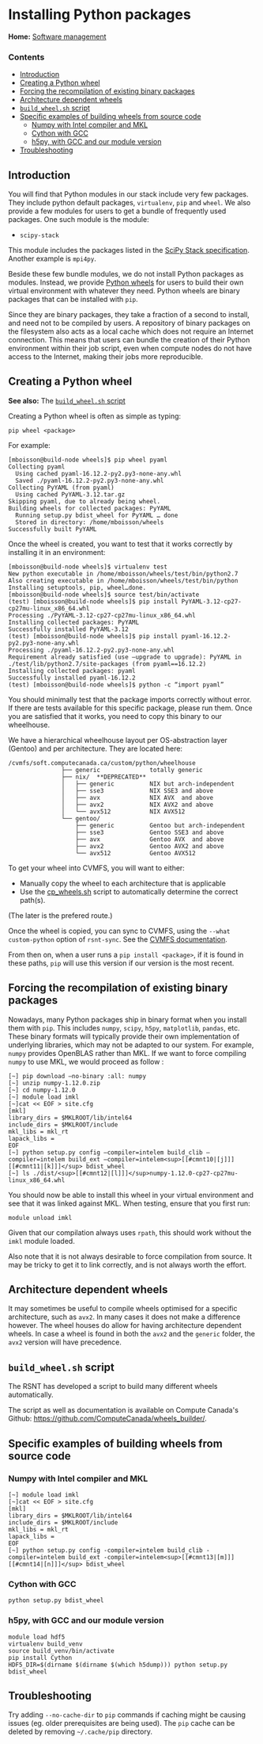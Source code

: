# Installing Python packages

**Home:** [Software management](INDEX.md)

### Contents

- [Introduction](#introduction)
- [Creating a Python wheel](#creating-a-python-wheel)
- [Forcing the recompilation of existing binary packages](#forcing-the-recompilation-of-existing-binary-packages)
- [Architecture dependent wheels](#architecture-dependent-wheels)
- [`build_wheel.sh` script](#build_wheelsh-script)
- [Specific examples of building wheels from source code](#specific-examples-of-building-wheels-from-source-code)
  - [Numpy with Intel compiler and MKL](#numpy-with-intel-compiler-and-mkl)
  - [Cython with GCC](#cython-with-gcc)
  - [h5py, with GCC and our module version](#h5py-with-gcc-and-our-module-version)
- [Troubleshooting](#troubleshooting)

## Introduction

You will find that Python modules in our stack include very few packages. They
include python default packages, `virtualenv`, `pip` and `wheel`. We also
provide a few modules for users to get a bundle of frequently used packages. One
such module is the module:

- `scipy-stack`

This module includes the packages listed in the [SciPy Stack
specification](https://www.scipy.org/stackspec.html). Another example is
`mpi4py`.

Beside these few bundle modules, we do not install Python packages as modules.
Instead, we provide [Python wheels](https://pythonwheels.com/) for users to
build their own virtual environment with whatever they need. Python wheels are
binary packages that can be installed with `pip`.

Since they are binary packages, they take a fraction of a second to install, and
need not to be compiled by users. A repository of binary packages on the
filesystem also acts as a local cache which does not require an Internet
connection. This means that users can bundle the creation of their Python
environment within their job script, even when compute nodes do not have access
to the Internet, making their jobs more reproducible.

## Creating a Python wheel

**See also:** The [`build_wheel.sh` script](#build_wheelsh-script)

Creating a Python wheel is often as simple as typing:

```
pip wheel <package>
```

For example:

```
[mboisson@build-node wheels]$ pip wheel pyaml
Collecting pyaml
  Using cached pyaml-16.12.2-py2.py3-none-any.whl
  Saved ./pyaml-16.12.2-py2.py3-none-any.whl
Collecting PyYAML (from pyaml)
  Using cached PyYAML-3.12.tar.gz
Skipping pyaml, due to already being wheel.
Building wheels for collected packages: PyYAML
  Running setup.py bdist_wheel for PyYAML … done
  Stored in directory: /home/mboisson/wheels
Successfully built PyYAML
```

Once the wheel is created, you want to test that it works correctly by
installing it in an environment:

```
[mboisson@build-node wheels]$ virtualenv test
New python executable in /home/mboisson/wheels/test/bin/python2.7
Also creating executable in /home/mboisson/wheels/test/bin/python
Installing setuptools, pip, wheel…done.
[mboisson@build-node wheels]$ source test/bin/activate
(test) [mboisson@build-node wheels]$ pip install PyYAML-3.12-cp27-cp27mu-linux_x86_64.whl
Processing ./PyYAML-3.12-cp27-cp27mu-linux_x86_64.whl
Installing collected packages: PyYAML
Successfully installed PyYAML-3.12
(test) [mboisson@build-node wheels]$ pip install pyaml-16.12.2-py2.py3-none-any.whl
Processing ./pyaml-16.12.2-py2.py3-none-any.whl
Requirement already satisfied (use –upgrade to upgrade): PyYAML in ./test/lib/python2.7/site-packages (from pyaml==16.12.2)
Installing collected packages: pyaml
Successfully installed pyaml-16.12.2
(test) [mboisson@build-node wheels]$ python -c “import pyaml”
```

You should minimally test that the package imports correctly without error. If
there are tests available for this specific package, please run them. Once you
are satisfied that it works, you need to copy this binary to our wheelhouse.

We have a hierarchical wheelhouse layout per OS-abstraction layer (Gentoo)
and per architecture. They are located here:

```
/cvmfs/soft.computecanada.ca/custom/python/wheelhouse
               ├── generic              totally generic
               ├── nix/  **DEPRECATED**
               │   ├── generic          NIX but arch-independent
               │   ├── sse3             NIX SSE3 and above
               │   ├── avx              NIX AVX  and above
               │   ├── avx2             NIX AVX2 and above
               │   └── avx512           NIX AVX512
               └── gentoo/
                   ├── generic          Gentoo but arch-independent
                   ├── sse3             Gentoo SSE3 and above
                   ├── avx              Gentoo AVX  and above
                   ├── avx2             Gentoo AVX2 and above
                   └── avx512           Gentoo AVX512
```

To get your wheel into CVMFS, you will want to either:

* Manually copy the wheel to each architecture that is applicable
* Use the [cp_wheels.sh](https://github.com/ComputeCanada/wheels_builder/blob/main/cp_wheels.sh) script to automatically determine the correct path(s).

(The later is the prefered route.)

Once the wheel is copied, you can sync to CVMFS, using the `--what custom-python` option of `rsnt-sync`. See the [CVMFS documentation](cvmfs.md).

From then on, when a user runs a `pip install <package>`, if it is found in
these paths, `pip` will use this version if our version is the most recent.

## Forcing the recompilation of existing binary packages

Nowadays, many Python packages ship in binary format when you install them with
`pip`. This includes `numpy`, `scipy`, `h5py`, `matplotlib`, `pandas`, etc.
These binary formats will typically provide their own implementation of
underlying libraries, which may not be adapted to our system. For example,
`numpy` provides OpenBLAS rather than MKL. If we want to force compiling `numpy`
to use MKL, we would proceed as follow :

```
[~] pip download –no-binary :all: numpy
[~] unzip numpy-1.12.0.zip
[~] cd numpy-1.12.0
[~] module load imkl
[~]cat << EOF > site.cfg
[mkl]
library_dirs = $MKLROOT/lib/intel64
include_dirs = $MKLROOT/include
mkl_libs = mkl_rt
lapack_libs =
EOF
[~] python setup.py config –compiler=intelem build_clib –compiler=intelem build_ext –compiler=intelem<sup>[[#cmnt10|[j]]][[#cmnt11|[k]]]</sup> bdist_wheel
[~] ls ./dist/<sup>[[#cmnt12|[l]]]</sup>numpy-1.12.0-cp27-cp27mu-linux_x86_64.whl
```

You should now be able to install this wheel in your virtual environment and see
that it was linked against MKL. When testing, ensure that you first run:

```
module unload imkl
```

Given that our compilation always uses `rpath`, this should work without the
`imkl` module loaded.

Also note that it is not always desirable to force compilation from source. It
may be tricky to get it to link correctly, and is not always worth the effort.

## Architecture dependent wheels

It may sometimes be useful to compile wheels optimised for a specific
architecture, such as `avx2`. In many cases it does not make a difference
however. The wheel houses do allow for having architecture dependent wheels. In
case a wheel is found in both the `avx2` and the `generic` folder, the `avx2`
version will have precedence.

## `build_wheel.sh` script

The RSNT has developed a script to build many different wheels automatically.

The script as well as documentation is available on Compute Canada's Github:
https://github.com/ComputeCanada/wheels_builder/.

## Specific examples of building wheels from source code

### Numpy with Intel compiler and MKL

```
[~] module load imkl
[~]cat << EOF > site.cfg
[mkl]
library_dirs = $MKLROOT/lib/intel64
include_dirs = $MKLROOT/include
mkl_libs = mkl_rt
lapack_libs =
EOF
[~] python setup.py config -compiler=intelem build_clib -compiler=intelem build_ext -compiler=intelem<sup>[[#cmnt13|[m]]][[#cmnt14|[n]]]</sup> bdist_wheel
```

### Cython with GCC

```
python setup.py bdist_wheel
```

### h5py, with GCC and our module version

```
module load hdf5
virtualenv build_venv
source build_venv/bin/activate
pip install Cython
HDF5_DIR=$(dirname $(dirname $(which h5dump))) python setup.py bdist_wheel
```

## Troubleshooting

Try adding `--no-cache-dir` to `pip` commands if caching might be causing issues
(eg. older prerequisites are being used).  The `pip` cache can be deleted by
removing `~/.cache/pip` directory.
